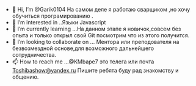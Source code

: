 - 👋 Hi, I’m @Garik0104  На самом деле я работаю сварщиком ,но хочу обучиться програмированию .
- 👀 I’m interested in ..Языки Javascript
- 🌱 I’m currently learning ...На данном этапе я новичок,совсем без опыта и только открыл свой Git посмотрим что из этого получится.
- 💞️ I’m looking to collaborate on ... Ментора или преподователя на безвозмездной основе,для возможного дальнейшего сотрудничества.
- 📫 How to reach me ...@KMbape7 это телега или почта Toshibashow@yandex.ru
Пишите ребята буду рад знакомству и общению.